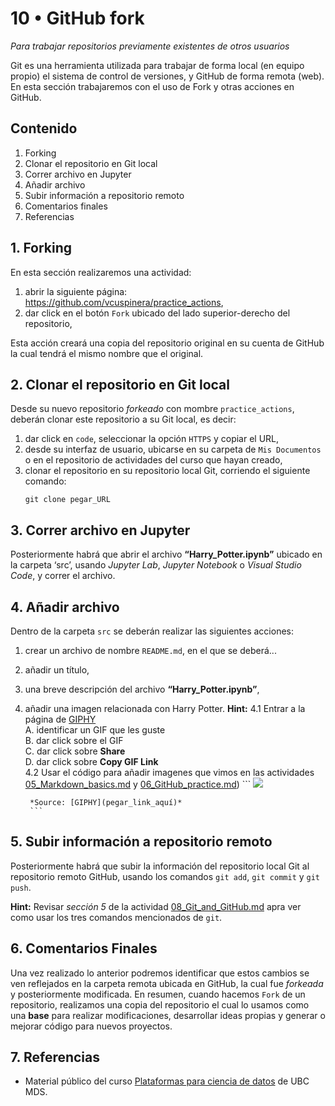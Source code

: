 # 10 • GitHub fork
*Para trabajar repositorios previamente existentes de otros usuarios*

Git es una herramienta utilizada para trabajar de forma local (en equipo propio) el sistema de control de versiones, y GitHub de forma remota (web). En esta sección trabajaremos con el uso de Fork y otras acciones en GitHub.

## Contenido
1. Forking
2. Clonar el repositorio en Git local
3. Correr archivo en Jupyter
4. Añadir archivo
5. Subir información a repositorio remoto
6. Comentarios finales
7. Referencias

## 1. Forking
En esta sección realizaremos una actividad:
1. abrir la siguiente página: https://github.com/vcuspinera/practice_actions,
2. dar click en el botón `Fork` ubicado del lado superior-derecho del repositorio,

Esta acción creará una copia del repositorio original en su cuenta de GitHub la cual tendrá el mismo nombre que el original.

## 2. Clonar el repositorio en Git local
Desde su nuevo repositorio *forkeado* con mombre `practice_actions`, deberán clonar este repositorio a su Git local, es decir:
1. dar click en `code`, seleccionar la opción `HTTPS` y copiar el URL,
2. desde su interfaz de usuario, ubicarse en su carpeta de `Mis Documentos` o en el repositorio de actividades del curso que hayan creado,
3. clonar el repositorio en su repositorio local Git, corriendo el siguiente comando:
    ```
    git clone pegar_URL
    ```

## 3. Correr archivo en Jupyter
Posteriormente habrá que abrir el archivo **“Harry_Potter.ipynb”** ubicado en la carpeta ‘src’, usando *Jupyter Lab*, *Jupyter Notebook* o *Visual Studio Code*, y correr el archivo.

## 4. Añadir archivo
Dentro de la carpeta `src` se deberán realizar las siguientes acciones:
1. crear un archivo de nombre `README.md`, en el que se deberá...
2. añadir un título, 
3. una breve descripción del archivo **“Harry_Potter.ipynb”**,
4. añadir una imagen relacionada con Harry Potter. **Hint:** 
    4.1 Entrar a la página de [GIPHY](https://giphy.com)  
        A. identificar un GIF que les guste  
        B. dar click sobre el GIF  
        C. dar click sobre **Share**  
        D. dar click sobre **Copy GIF Link**  
    4.2 Usar el código para añadir imagenes que vimos en las actividades [05_Markdown_basics.md](https://github.com/vcuspinera/UDG_MCD_Project_Dev_II/blob/main/actividades/05_Markdown_basics.md) y [06_GitHub_practice.md](https://github.com/vcuspinera/UDG_MCD_Project_Dev_II/blob/main/actividades/06_GitHub_practice.md))
        ```
        ![](pegar_link_aquí)  
        
        *Source: [GIPHY](pegar_link_aquí)*
        ```

## 5. Subir información a repositorio remoto

Posteriormente habrá que subir la información del repositorio local Git al repositorio remoto GitHub, usando los comandos `git add`, `git commit` y `git push`.

**Hint:** Revisar *sección 5* de la actividad [08_Git_and_GitHub.md](https://github.com/vcuspinera/UDG_MCD_Project_Dev_II/blob/main/actividades/08_Git_and_GitHub.md) apra ver como usar los tres comandos mencionados de `git`.

## 6. Comentarios Finales
Una vez realizado lo anterior podremos identificar que estos cambios se ven reflejados en la carpeta remota ubicada en GitHub, la cual fue *forkeada* y posteriormente modificada. En resumen, cuando hacemos `Fork` de un repositorio, realizamos una copia del repositorio el cual lo usamos como una **base** para realizar modificaciones, desarrollar ideas propias y generar o mejorar código para nuevos proyectos.

## 7. Referencias
- Material público del curso [Plataformas para ciencia de datos](https://github.com/UBC-MDS/DSCI_521_platforms-dsci) de UBC MDS.
